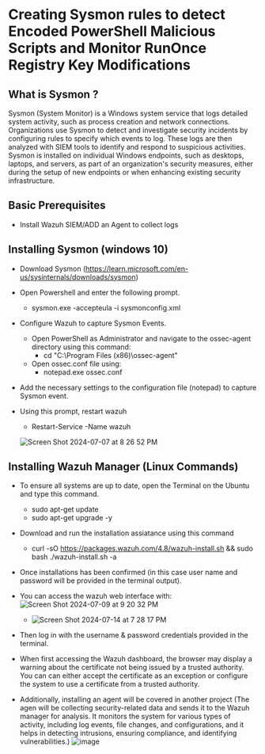 # Creating Sysmon rules to detect Encoded PowerShell Malicious Scripts and Monitor RunOnce Registry Key Modifications

<h2> What is Sysmon ? </h2> Sysmon (System Monitor) is a Windows system service that logs detailed system activity, such as process creation and network connections. Organizations use Sysmon to detect and investigate security incidents by configuring rules to specify which events to log. These logs are then analyzed with SIEM tools to identify and respond to suspicious activities. Sysmon is installed on individual Windows endpoints, such as desktops, laptops, and servers, as part of an organization's security measures, either during the setup of new endpoints or when enhancing existing security infrastructure.
<h2> Basic Prerequisites</h2>
  
- Install Wazuh SIEM/ADD an Agent to collect logs

<h2> Installing Sysmon (windows 10)</h2>

- Download Sysmon (https://learn.microsoft.com/en-us/sysinternals/downloads/sysmon)
- Open Powershell and enter the following prompt.
   - sysmon.exe -accepteula -i sysmonconfig.xml
- Configure Wazuh to capture Sysmon Events.
   - Open PowerShell as Administrator and navigate to the ossec-agent directory using this command:
     - cd "C:\Program Files (x86)\ossec-agent"
   - Open ossec.conf file using:
     - notepad.exe ossec.conf
- Add the necessary settings to the configuration file (notepad) to capture Sysmon event.

- Using this prompt, restart wazuh
    - Restart-Service -Name wazuh


  ![Screen Shot 2024-07-07 at 8 26 52 PM](https://github.com/user-attachments/assets/b8ba8ae1-e3c3-4c17-ac50-48798c26d190)

<h2>Installing Wazuh Manager (Linux Commands)</h2>

- To ensure all systems are up to date, open the Terminal on the Ubuntu and type this command.

  - sudo apt-get update
  - sudo apt-get upgrade -y

- Download and run the installation assiatance using this command

  - curl -sO https://packages.wazuh.com/4.8/wazuh-install.sh && sudo bash ./wazuh-install.sh -a

- Once installations has been confirmed (in this case user name and password will be provided in the terminal output).
- You can access the wazuh web interface with:
![Screen Shot 2024-07-09 at 9 20 32 PM](https://github.com/user-attachments/assets/e2a648f6-950b-45f0-bb7e-a2bbca1cd664)
  - ![Screen Shot 2024-07-14 at 7 28 17 PM](https://github.com/user-attachments/assets/1be23982-ced4-4b7b-a5cc-a5b48ea9e0d8)
- Then log in with the username & password credentials provided in the terminal.
- When first accessing the Wazuh dashboard, the browser may display a warning about the certificate not being issued by a trusted authority. You can can either accept the certificate as an exception or configure the system to use a certificate from a trusted authority.
- Additionally, installing an agent will be covered in another project (The agen will be collecting security-related data and sends it to the Wazuh manager for analysis. It monitors the system for various types of activity, including log events, file changes, and configurations, and it helps in detecting intrusions, ensuring compliance, and identifying vulnerabilities.) 
![image](https://github.com/user-attachments/assets/59ab7d27-b46a-41c1-83c7-bd6c13ead236)
